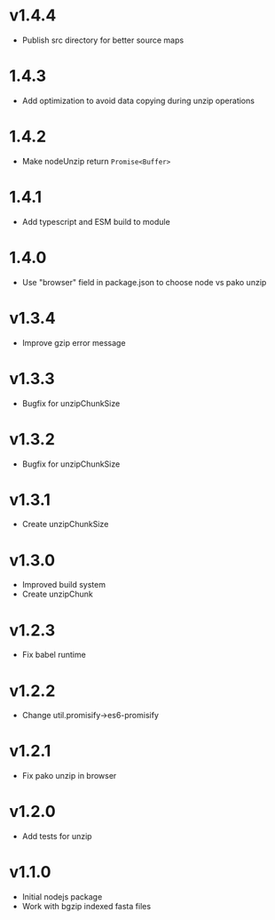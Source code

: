 # v1.4.4

- Publish src directory for better source maps

# 1.4.3

- Add optimization to avoid data copying during unzip operations

# 1.4.2

- Make nodeUnzip return `Promise<Buffer>`

# 1.4.1

- Add typescript and ESM build to module

# 1.4.0

- Use "browser" field in package.json to choose node vs pako unzip

# v1.3.4

- Improve gzip error message

# v1.3.3

- Bugfix for unzipChunkSize

# v1.3.2

- Bugfix for unzipChunkSize

# v1.3.1

- Create unzipChunkSize

# v1.3.0

- Improved build system
- Create unzipChunk

# v1.2.3

- Fix babel runtime

# v1.2.2

- Change util.promisify->es6-promisify

# v1.2.1

- Fix pako unzip in browser

# v1.2.0

- Add tests for unzip

# v1.1.0

- Initial nodejs package
- Work with bgzip indexed fasta files
